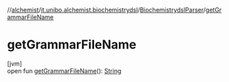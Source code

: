 //[alchemist](../../../index.md)/[it.unibo.alchemist.biochemistrydsl](../index.md)/[BiochemistrydslParser](index.md)/[getGrammarFileName](get-grammar-file-name.md)

# getGrammarFileName

[jvm]\
open fun [getGrammarFileName](get-grammar-file-name.md)(): [String](https://docs.oracle.com/javase/8/docs/api/java/lang/String.html)
